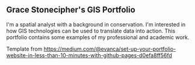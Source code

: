 ## Grace Stonecipher's GIS Portfolio

I'm a spatial analyst with a background in conservation. I'm interested in how GIS technologies can be used to translate data into action. This portfolio contains some examples of my professional and academic work.

Template from https://medium.com/@evanca/set-up-your-portfolio-website-in-less-than-10-minutes-with-github-pages-d0efa8ff56fd 
